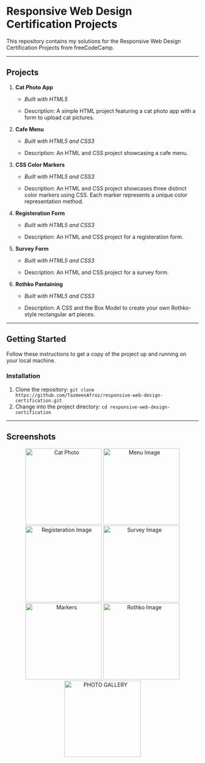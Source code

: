 # Responsive Web Design Certification Projects

This repository contains my solutions for the Responsive Web Design Certification Projects from freeCodeCamp.

---

## Projects

1. **Cat Photo App**  
   - *Built with HTML5*
  
   - Description: A simple HTML project featuring a cat photo app with a form to upload cat pictures.

2. **Cafe Menu**
   - *Built with HTML5 and CSS3*
 
   - Description: An HTML and CSS project showcasing a cafe menu.

3. **CSS Color Markers**
   - *Built with HTML5 and CSS3*

   - Description: An HTML and CSS project  showcases three distinct color markers using CSS. Each marker represents a unique color representation method.
     
4. **Registeration Form**
   - *Built with HTML5 and CSS3*

   - Description: An HTML and CSS project for a registeration form.
     
5. **Survey Form**
   - *Built with HTML5 and CSS3*

   - Description: An HTML and CSS project for a survey form.
     
6. **Rothko Pantaining**
   - *Built with HTML5 and CSS3*

   - Description: A CSS and the Box Model to create your own Rothko-style rectangular art pieces.

---

## Getting Started

Follow these instructions to get a copy of the project up and running on your local machine.


### Installation

1. Clone the repository: `git clone https://github.com/TazmeenAfroz/responsive-web-design-certification.git`
2. Change into the project directory: `cd responsive-web-design-certification`

---


## Screenshots
<div align="center">
  <img src="https://raw.githubusercontent.com/TazmeenAfroz/Web-Development-Projects/main/images/catphoto.png" alt="Cat Photo" width="200px" height="auto" style="max-width:200%; height:auto;">
  <img src="https://raw.githubusercontent.com/TazmeenAfroz/Web-Development-Projects/main/images/menu.png" alt="Menu Image" width="200px" height="auto" style="max-width:200%; height:auto;">
  <img src="https://raw.githubusercontent.com/TazmeenAfroz/Web-Development-Projects/main/Registeration Form/i.png" alt="Registeration Image" width="200px" height="auto" style="max-width:200%; height:auto;">
 <img src="https://raw.githubusercontent.com/TazmeenAfroz/Web-Development-Projects/main/Survey FOrm/s.png" alt="Survey Image" width="200px" height="auto" style="max-width:200%; height:auto;">
 <img src="https://raw.githubusercontent.com/TazmeenAfroz/Web-Development-Projects/main/CSS-color%20Markers/Screenshot%20from%202024-01-04%2022-11-43.png" alt="Markers" width="200px" height="auto" style="max-width:200%; height:auto;">
 <img src="https://raw.githubusercontent.com/TazmeenAfroz/Web-Development-Projects/main/Rothko Painting/p.png" alt="Rothko Image" width="200px" height="auto" style="max-width:200%; height:auto;">
 <img src="https://raw.githubusercontent.com/TazmeenAfroz/Web-Development-Projects/main/Photo Gallery/photo.png" alt="PHOTO GALLERY" width="200px" height="auto" style="max-width:200%; height:auto;">
</div>



